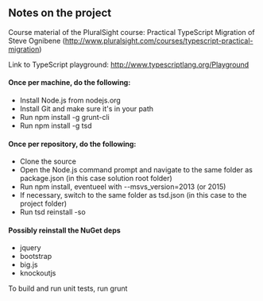 ﻿## Notes on the project
Course material of the PluralSight course: Practical TypeScript Migration
of Steve Ognibene (http://www.pluralsight.com/courses/typescript-practical-migration)

Link to TypeScript playground: http://www.typescriptlang.org/Playground

#### Once per machine, do the following:
- Install Node.js from nodejs.org
- Install Git and make sure it's in your path
- Run npm install -g grunt-cli
- Run npm install -g tsd

#### Once per repository, do the following:
- Clone the source
- Open the Node.js command prompt and navigate 
  to the same folder as package.json (in this case solution root folder)
- Run npm install, eventueel with --msvs_version=2013 (or 2015)
- If necessary, switch to the same folder as tsd.json (in this case to the project folder)
- Run tsd reinstall -so

#### Possibly reinstall the NuGet deps
- jquery
- bootstrap
- big.js
- knockoutjs

To build and run unit tests, run grunt